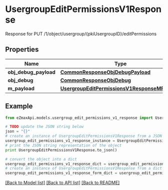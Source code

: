# UsergroupEditPermissionsV1Response

Response for PUT /1/object/usergroup/{pkiUsergroupID}/editPermissions

## Properties
Name | Type | Description | Notes
------------ | ------------- | ------------- | -------------
**obj_debug_payload** | [**CommonResponseObjDebugPayload**](CommonResponseObjDebugPayload.md) |  | 
**obj_debug** | [**CommonResponseObjDebug**](CommonResponseObjDebug.md) |  | [optional] 
**m_payload** | [**UsergroupEditPermissionsV1ResponseMPayload**](UsergroupEditPermissionsV1ResponseMPayload.md) |  | 

## Example

```python
from eZmaxApi.models.usergroup_edit_permissions_v1_response import UsergroupEditPermissionsV1Response

# TODO update the JSON string below
json = "{}"
# create an instance of UsergroupEditPermissionsV1Response from a JSON string
usergroup_edit_permissions_v1_response_instance = UsergroupEditPermissionsV1Response.from_json(json)
# print the JSON string representation of the object
print UsergroupEditPermissionsV1Response.to_json()

# convert the object into a dict
usergroup_edit_permissions_v1_response_dict = usergroup_edit_permissions_v1_response_instance.to_dict()
# create an instance of UsergroupEditPermissionsV1Response from a dict
usergroup_edit_permissions_v1_response_form_dict = usergroup_edit_permissions_v1_response.from_dict(usergroup_edit_permissions_v1_response_dict)
```
[[Back to Model list]](../README.md#documentation-for-models) [[Back to API list]](../README.md#documentation-for-api-endpoints) [[Back to README]](../README.md)


